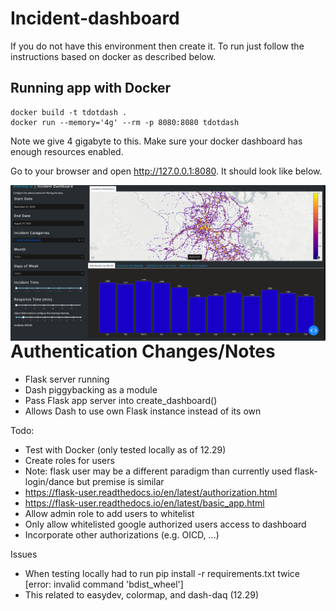 # Incident-dashboard

If you do not have this environment then create it. To run just follow the instructions based on docker as described  below.

## Running app with Docker

```
docker build -t tdotdash .
docker run --memory='4g' --rm -p 8080:8080 tdotdash
```

Note we give 4 gigabyte to this. Make sure your docker dashboard has enough resources enabled. 

Go to your browser and open http://127.0.0.1:8080. It should look like below.

<img src="docs/dashboard.png"
     alt="Dashboard image"
     style="float: left; margin-right: 0px;" />

# Authentication Changes/Notes
- Flask server running
- Dash piggybacking as a module
- Pass Flask app server into create_dashboard()
- Allows Dash to use own Flask instance instead of its own

Todo:
- Test with Docker (only tested locally as of 12.29)
- Create roles for users
-    Note: flask user may be a different paradigm than currently used flask-login/dance but premise is similar
-    https://flask-user.readthedocs.io/en/latest/authorization.html
-    https://flask-user.readthedocs.io/en/latest/basic_app.html
- Allow admin role to add users to whitelist
- Only allow whitelisted google authorized users access to dashboard
- Incorporate other authorizations (e.g. OICD, ...) 

Issues
- When testing locally had to run pip install -r requirements.txt twice [error: invalid command 'bdist_wheel']
- This related to easydev, colormap, and dash-daq (12.29)
